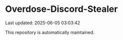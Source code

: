 # Overdose-Discord-Stealer

Last updated: 2025-06-05 03:03:42

This repository is automatically maintained.
